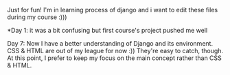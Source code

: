 Just for fun!
I'm in learning process of django and i want to edit these files during my course :)))

*Day 1: it was a bit confusing but first course's project pushed me well

Day 7: Now I have a better understanding of Django and its environment. CSS & HTML are out of my league for now :))
They're easy to catch, though. At this point, I prefer to keep my focus on the main concept rather than CSS & HTML.
